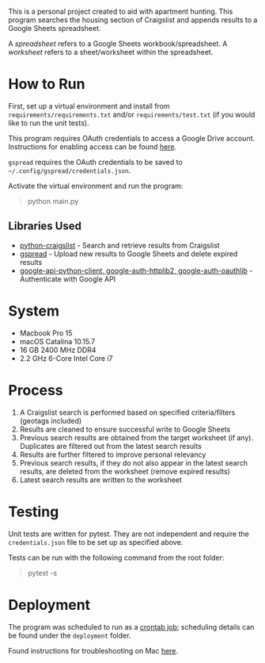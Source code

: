 This is a personal project created to aid with apartment hunting. This program searches the housing section of Craigslist and appends results to a Google Sheets spreadsheet.

A *spreadsheet* refers to a Google Sheets workbook/spreadsheet.
A *worksheet* refers to a sheet/worksheet within the spreadsheet.

# How to Run

First, set up a virtual environment and install from `requirements/requirements.txt` and/or `requirements/test.txt` (if you would like to run the unit tests).

This program requires OAuth credentials to access a Google Drive account. Instructions for enabling access can be found [here](https://developers.google.com/sheets/api/quickstart/python#step_1_turn_on_the).

`gspread` requires the OAuth credentials to be saved to `~/.config/gspread/credentials.json`.

Activate the virtual environment and run the program:

> python main.py

## Libraries Used

- [python-craigslist](https://github.com/juliomalegria/python-craigslist) - Search and retrieve results from Craigslist
- [gspread](https://gspread.readthedocs.io/en/latest/) - Upload new results to Google Sheets and delete expired results
- [google-api-python-client, google-auth-httplib2, google-auth-oauthlib](https://developers.google.com/sheets/api/quickstart/python) - Authenticate with Google API

# System

- Macbook Pro 15
- macOS Catalina 10.15.7
- 16 GB 2400 MHz DDR4
- 2.2 GHz 6-Core Intel Core i7

# Process

1. A Craigslist search is performed based on specified criteria/filters (geotags included)
2. Results are cleaned to ensure successful write to Google Sheets
3. Previous search results are obtained from the target worksheet (if any). Duplicates are filtered out from the latest search results
4. Results are further filtered to improve personal relevancy
5. Previous search results, if they do not also appear in the latest search results, are deleted from the worksheet (remove expired results)
6. Latest search results are written to the worksheet

# Testing

Unit tests are written for pytest. They are not independent and require the `credentials.json` file to be set up as specified above.

Tests can be run with the following command from the root folder:

> pytest -s

# Deployment

The program was scheduled to run as a [crontab job](https://gavinwiener.medium.com/how-to-schedule-a-python-script-cron-job-dea6cbf69f4e); scheduling details can be found under the `deployment` folder.

Found instructions for troubleshooting on Mac [here](https://blog.bejarano.io/fixing-cron-jobs-in-mojave/).
